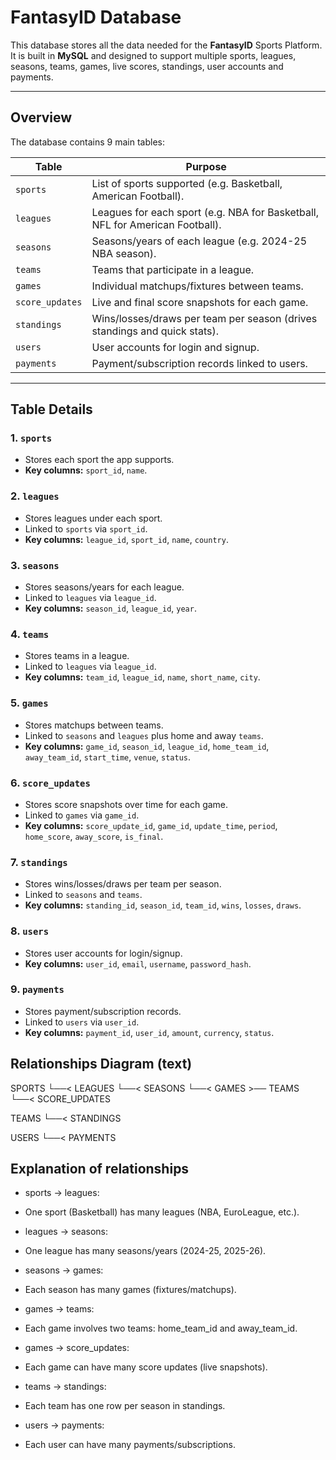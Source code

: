 # FantasyID Database

This database stores all the data needed for the **FantasyID** Sports Platform.  
It is built in **MySQL** and designed to support multiple sports, leagues, seasons, teams, games, live scores, standings, user accounts and payments.

---

## Overview

The database contains 9 main tables:

| Table         | Purpose                                                                                  |
|---------------|------------------------------------------------------------------------------------------|
| `sports`      | List of sports supported (e.g. Basketball, American Football).                           |
| `leagues`     | Leagues for each sport (e.g. NBA for Basketball, NFL for American Football).             |
| `seasons`     | Seasons/years of each league (e.g. 2024-25 NBA season).                                  |
| `teams`       | Teams that participate in a league.                                                      |
| `games`       | Individual matchups/fixtures between teams.                                              |
| `score_updates`| Live and final score snapshots for each game.                                           |
| `standings`   | Wins/losses/draws per team per season (drives standings and quick stats).                |
| `users`       | User accounts for login and signup.                                                      |
| `payments`    | Payment/subscription records linked to users.                                            |

---

## Table Details

### 1. `sports`
- Stores each sport the app supports.
- **Key columns:** `sport_id`, `name`.

### 2. `leagues`
- Stores leagues under each sport.
- Linked to `sports` via `sport_id`.
- **Key columns:** `league_id`, `sport_id`, `name`, `country`.

### 3. `seasons`
- Stores seasons/years for each league.
- Linked to `leagues` via `league_id`.
- **Key columns:** `season_id`, `league_id`, `year`.

### 4. `teams`
- Stores teams in a league.
- Linked to `leagues` via `league_id`.
- **Key columns:** `team_id`, `league_id`, `name`, `short_name`, `city`.

### 5. `games`
- Stores matchups between teams.
- Linked to `seasons` and `leagues` plus home and away `teams`.
- **Key columns:** `game_id`, `season_id`, `league_id`, `home_team_id`, `away_team_id`, `start_time`, `venue`, `status`.

### 6. `score_updates`
- Stores score snapshots over time for each game.
- Linked to `games` via `game_id`.
- **Key columns:** `score_update_id`, `game_id`, `update_time`, `period`, `home_score`, `away_score`, `is_final`.

### 7. `standings`
- Stores wins/losses/draws per team per season.
- Linked to `seasons` and `teams`.
- **Key columns:** `standing_id`, `season_id`, `team_id`, `wins`, `losses`, `draws`.

### 8. `users`
- Stores user accounts for login/signup.
- **Key columns:** `user_id`, `email`, `username`, `password_hash`.

### 9. `payments`
- Stores payment/subscription records.
- Linked to `users` via `user_id`.
- **Key columns:** `payment_id`, `user_id`, `amount`, `currency`, `status`.


## Relationships Diagram (text)

 SPORTS
   └──< LEAGUES
          └──< SEASONS
                 └──< GAMES >── TEAMS
                         └──< SCORE_UPDATES

 TEAMS
   └──< STANDINGS

 USERS
   └──< PAYMENTS


## Explanation of relationships

- sports → leagues:
- One sport (Basketball) has many leagues (NBA, EuroLeague, etc.).

- leagues → seasons:
- One league has many seasons/years (2024-25, 2025-26).

- seasons → games:
- Each season has many games (fixtures/matchups).

- games → teams:
- Each game involves two teams: home_team_id and away_team_id.

- games → score_updates:
- Each game can have many score updates (live snapshots).

- teams → standings:
- Each team has one row per season in standings.

- users → payments:
- Each user can have many payments/subscriptions.